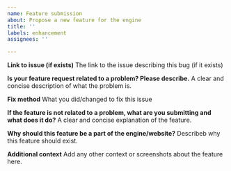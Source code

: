 ```yaml
---
name: Feature submission
about: Propose a new feature for the engine
title: ''
labels: enhancement
assignees: ''

---
```


**Link to issue (if exists)**
The link to the issue describing this bug (if it exists)

**Is your feature request related to a problem? Please describe.**
A clear and concise description of what the problem is.

**Fix method**
What you did/changed to fix this issue

**If the feature is not related to a problem, what are you submitting and what does it do?**
A clear and concise explanation of the feature.

**Why should this feature be a part of the engine/website?**
Describeb why this feature should exist.

**Additional context**
Add any other context or screenshots about the feature here.
